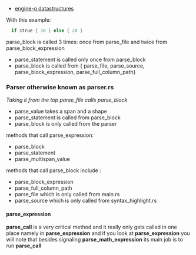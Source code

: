 
* [engine-q datastructures](./engine-q-ds.md)

With this example:
```rust
  if $true { 10 } else { 20 }
```
parse_block is called 3 times: once from parse_file and twice from parse_block_expression

* parse_statement is called only once from parse_block
* parse_block is called from { parse_file, parse_source, parse_block_expression, parse_full_column_path}

### Parser otherwise known as parser.rs

*Taking it from the top parse_file calls parse_block*

* parse_value takes a span and a shape
* parse_statement is called from parse_block
* parse_block is only called from the parser

methods that call parse_expression:   
* parse_block
* parse_statement
* parse_multispan_value

methods that call parse_block include :   
* parse_block_expression
* parse_full_column_path
* parse_file which is only called from main.rs
* parse_source which is only called from syntax_highlight.rs

#### parse_expression

**parse_call** is a very critical method and it really only gets called in one place namely in **parse_expression** and if you look at **parse_expression** you will note that besides signaling **parse_math_expression** its main job is to run **parse_call**
